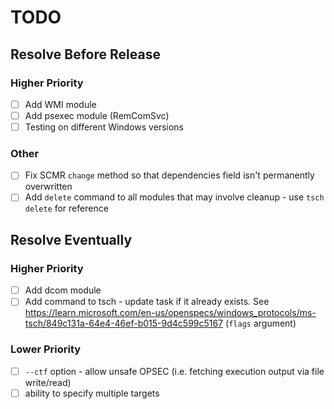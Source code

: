 # TODO

## Resolve Before Release

### Higher Priority
- [ ] Add WMI module
- [ ] Add psexec module (RemComSvc)
- [ ] Testing on different Windows versions

### Other
- [ ] Fix SCMR `change` method so that dependencies field isn't permanently overwritten
- [ ] Add `delete` command to all modules that may involve cleanup - use `tsch delete` for reference

## Resolve Eventually

### Higher Priority
- [ ] Add dcom module
- [ ] Add command to tsch - update task if it already exists. See https://learn.microsoft.com/en-us/openspecs/windows_protocols/ms-tsch/849c131a-64e4-46ef-b015-9d4c599c5167 (`flags` argument)

### Lower Priority
- [ ] `--ctf` option - allow unsafe OPSEC (i.e. fetching execution output via file write/read)
- [ ] ability to specify multiple targets
